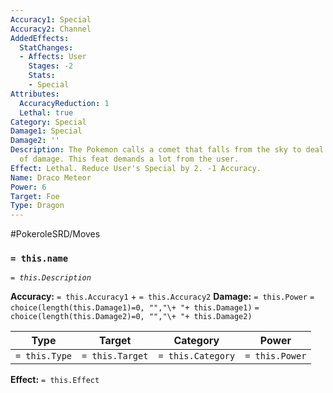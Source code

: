 ```yaml
---
Accuracy1: Special
Accuracy2: Channel
AddedEffects:
  StatChanges:
  - Affects: User
    Stages: -2
    Stats:
    - Special
Attributes:
  AccuracyReduction: 1
  Lethal: true
Category: Special
Damage1: Special
Damage2: ''
Description: The Pokemon calls a comet that falls from the sky to deal a brutal amount
  of damage. This feat demands a lot from the user.
Effect: Lethal. Reduce User's Special by 2. -1 Accuracy.
Name: Draco Meteor
Power: 6
Target: Foe
Type: Dragon
---
```


#PokeroleSRD/Moves

### `= this.name`
*`= this.Description`*

**Accuracy:** `= this.Accuracy1` + `= this.Accuracy2`
**Damage:** `= this.Power` `= choice(length(this.Damage1)=0, "","\+ "+ this.Damage1)` `= choice(length(this.Damage2)=0, "","\+ "+ this.Damage2)`

| Type          | Target          | Category          | Power          |
| ------------- | --------------- | ----------------  | -------------- |
| `= this.Type` | `= this.Target` | `= this.Category` | `= this.Power` | 

**Effect:** `= this.Effect`